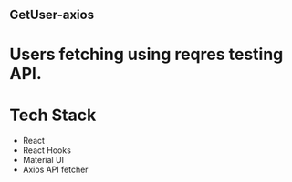 ## GetUser-axios
# Users fetching using reqres testing API.

# Tech Stack

- React
- React Hooks
- Material UI
- Axios API fetcher

